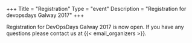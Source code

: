 +++
Title = "Registration"
Type = "event"
Description = "Registration for devopsdays Galway 2017"
+++

Registration for DevOpsDays Galway 2017 is now open. If you have any questions please contact us at {{< email_organizers >}}.

<div style="width:100%; text-align:left;">
<link rel="stylesheet" type="text/css" href='https://css.tito.io/v1.1' />
<script src='https://js.tito.io/v1' async></script>
<tito-widget event="devopsdays-galway/2017"></tito-widget>
</div>
